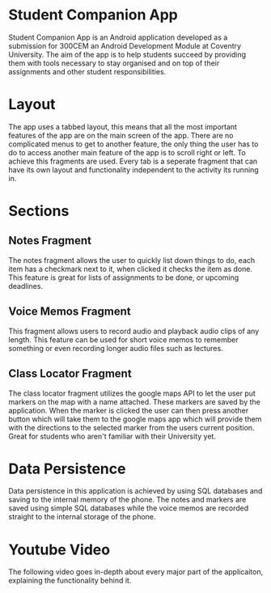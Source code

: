 # Student Companion App
Student Companion App is an Android application developed as a submission for 300CEM an Android Development Module at Coventry University.
The aim of the app is to help students succeed by providing them with tools necessary to stay organised and on top of their assignments and other student responsibilities.

# Layout
The app uses a tabbed layout, this means that all the most important features of the app are on the main screen of the app. There are no complicated menus to get to another feature, the only thing the user has to do to access another main feature of the app is to scroll right or left. To achieve this fragments are used. Every tab is a seperate fragment that can have its own layout and functionality independent to the activity its running in.

# Sections

## Notes Fragment
The notes fragment allows the user to quickly list down things to do, each item has a checkmark next to it, when clicked it checks the item as done. This feature is great for lists of assignments to be done,
or upcoming deadlines.
## Voice Memos Fragment
This fragment allows users to record audio and playback audio clips of any length. This feature can be used for short voice memos to remember something or even recording longer audio files such as lectures.
## Class Locator Fragment
The class locator fragment utilizes the google maps API to let the user put markers on the map with a name attached. These markers are saved by the application. When the marker is clicked the user can then
press another button which will take them to the google maps app which will provide them with the directions to the selected marker from the users current position. Great for students who aren't familiar with their University yet.
# Data Persistence
Data persistence in this application is achieved by using SQL databases and saving to the internal memory of the phone. The notes and markers are saved using simple SQL databases while the voice memos are recorded straight to the internal storage of the phone.

# Youtube Video
The following video goes in-depth about every major part of the applicaiton, explaining the functionality behind it.
